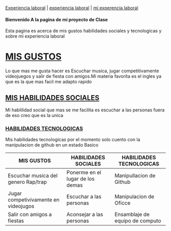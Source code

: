 [Experiencia laboral](./experiencialaboral.md) | [experiencia laboral](./experiencialaboral.md)  | [mi experencia laboral](./miexperiencialaboral.md)

#### Bienvenido A la pagina de mi proyecto de Clase 
Esta pagina es acerca de mis gustos  habilidades sociales y tecnologicas y sobre mi experiencia laboral

# [MIS GUSTOS](./misgustos.md)

Lo que mas me gusta hacer es Escuchar musica, jugar competitivamente videojuegos y salir de fiesta con amigos.Mi materia favorita es el ingles ya que es la que mas facil me adapto rapido

## [MIS HABILIDADES SOCIALES](./misabilidadessociales.md)
Mi hablilidad social que mas se me facilita es escuchar a las personas fuera de eso creo que es la unica

### [HABILIDADES TECNOLOGICAS](./habilidadestecnologicas.md)
Mis habilidades tecnologicas por el momento solo cuento con la manipulacion de github en un estado Basico

| MIS GUSTOS   | HABILIDADES SOCIALES | HABILIDADES TECNOLOGICAS |
|---------------|----------------------|--------------------------|
| Escuchar musica del genero Rap/trap | Ponerme en el lugar de los demas | Manipullacion de Github |
| Jugar competivivamente en videojugos | Escuchar a las personas | Manipulacion de Oficce
| Salir con amigos a fiestas | Aconsejar a las personas | Ensamblaje de equipo de computo |
